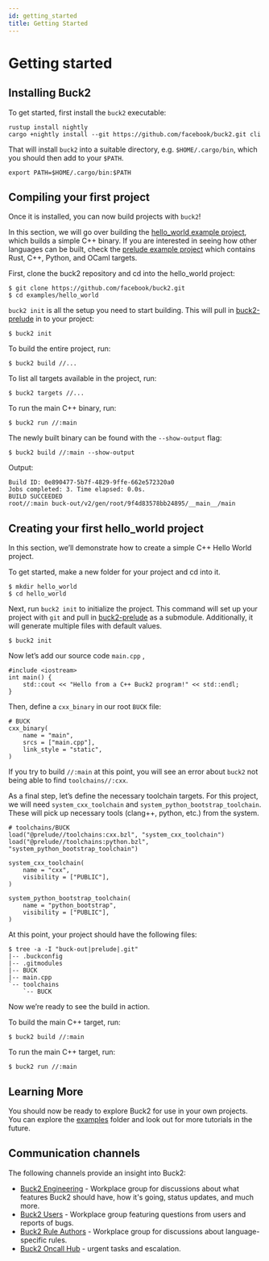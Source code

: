 ```yaml
---
id: getting_started
title: Getting Started
---
```


# Getting started

## Installing Buck2

To get started, first install the `buck2` executable:

```
rustup install nightly
cargo +nightly install --git https://github.com/facebook/buck2.git cli
```

That will install `buck2` into a suitable directory, e.g. `$HOME/.cargo/bin`, which you should then add to your `$PATH`.

```
export PATH=$HOME/.cargo/bin:$PATH
```

## Compiling your first project

Once it is installed, you can now build projects with `buck2`!

In this section, we will go over building the [hello_world example project](https://github.com/facebook/buck2/tree/main/examples/hello_world), which builds a simple C++ binary. If you are interested in seeing how other languages can be built, check the [prelude example project](https://github.com/facebook/buck2/tree/main/examples/prelude) which contains Rust, C++, Python, and OCaml targets.

First, clone the buck2 repository and cd into the hello_world project:

```
$ git clone https://github.com/facebook/buck2.git
$ cd examples/hello_world
```

 `buck2 init` is all the setup you need to start building. This will pull in [buck2-prelude](https://github.com/facebook/buck2-prelude) in to your project:

```
$ buck2 init
```

To build the entire project, run:

```
$ buck2 build //...
```

To list all targets available in the project, run:

```
$ buck2 targets //...
```

To run the main C++ binary, run:

```
$ buck2 run //:main
```

The newly built binary can be found with the `--show-output` flag:

```
$ buck2 build //:main --show-output
```

Output:

```
Build ID: 0e890477-5b7f-4829-9ffe-662e572320a0
Jobs completed: 3. Time elapsed: 0.0s.
BUILD SUCCEEDED
root//:main buck-out/v2/gen/root/9f4d83578bb24895/__main__/main
```

## Creating your first hello_world project

In this section, we’ll demonstrate how to create a simple C++ Hello World project.

To get started, make a new folder for your project and cd into it.

```
$ mkdir hello_world
$ cd hello_world
```


Next, run `buck2 init` to initialize the project. This command will set up your project with `git` and pull in [buck2-prelude](https://github.com/facebook/buck2-prelude) as a submodule. Additionally, it will generate multiple files with default values.

```
$ buck2 init
```

Now let’s add our source code `main.cpp` ,

```
#include <iostream>
int main() {
    std::cout << "Hello from a C++ Buck2 program!" << std::endl;
}
```

Then, define a `cxx_binary` in our root `BUCK` file:

```
# BUCK
cxx_binary(
    name = "main",
    srcs = ["main.cpp"],
    link_style = "static",
)
```

If you try to build `//:main` at this point, you will see an error about `buck2` not being able to find `toolchains//:cxx`.

As a final step, let’s define the necessary toolchain targets. For this project, we will need  `system_cxx_toolchain` and `system_python_bootstrap_toolchain`. These will pick up necessary tools (clang++, python, etc.) from the system.

```
# toolchains/BUCK
load("@prelude//toolchains:cxx.bzl", "system_cxx_toolchain")
load("@prelude//toolchains:python.bzl", "system_python_bootstrap_toolchain")

system_cxx_toolchain(
    name = "cxx",
    visibility = ["PUBLIC"],
)

system_python_bootstrap_toolchain(
    name = "python_bootstrap",
    visibility = ["PUBLIC"],
)
```

At this point, your project should have the following files:

```
$ tree -a -I "buck-out|prelude|.git"
|-- .buckconfig
|-- .gitmodules
|-- BUCK
|-- main.cpp
`-- toolchains
    `-- BUCK
```

Now we’re ready to see the build in action.

To build the main C++ target, run:

```
$ buck2 build //:main
```

To run the main C++ target, run:

```
$ buck2 run //:main
```

## Learning More

You should now be ready to explore Buck2 for use in your own projects. You can explore the [examples](https://github.com/facebook/buck2/tree/main/examples) folder and look out for more tutorials in the future.


<FbInternalOnly>

## Communication channels

The following channels provide an insight into Buck2:

* [Buck2 Engineering](https://fb.workplace.com/groups/buck2prototyping) - Workplace group for discussions about what features Buck2 should have, how it's going, status updates, and much more.
* [Buck2 Users](https://fb.workplace.com/groups/buck2users) - Workplace group featuring questions from users and reports of bugs.
* [Buck2 Rule Authors](https://fb.workplace.com/groups/347532827186692) - Workplace group for discussions about language-specific rules.
* [Buck2 Oncall Hub](https://www.internalfb.com/intern/monitor/oncall_profile?oncall=buck2) - urgent tasks and escalation.

</FbInternalOnly>
